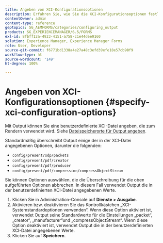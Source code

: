 ```yaml
---
title: Angeben von XCI-Konfigurationsoptionen
description: Erfahren Sie, wie Sie die XCI-Konfigurationsoptionen festlegen. Sie können benutzerdefinierte XCI-Dateiwerte für das adaptive Formular angeben, damit sie beim Rendern von Formularen verwendet werden können.
contentOwner: admin
content-type: reference
geptopics: SG_AEMFORMS/categories/configuring_output
products: SG_EXPERIENCEMANAGER/6.5/FORMS
exl-id: 8fbff12a-4923-4151-a758-c1e44dee9160
solution: Experience Manager, Experience Manager Forms
role: User, Developer
source-git-commit: f6771bd1338a4e27a48c3efd39efe18e57cb98f9
workflow-type: ht
source-wordcount: '149'
ht-degree: 100%

---
```


# Angeben von XCI-Konfigurationsoptionen {#specify-xci-configuration-options}

Mit Output können Sie eine benutzerdefinierte XCI-Datei angeben, die zum Rendern verwendet wird. Siehe [Dateispeicherorte für Output angeben](/help/forms/using/admin-help/specify-file-locations-output.md#specify-file-locations-for-output).

Standardmäßig überschreibt Output einige der in der XCI-Datei angegebenen Optionen, darunter die folgenden:

* `config/present/xdp/packets`
* `config/present/pdf/creator`
* `config/present/pdf/producer`
* `config/present/pdf/compression/compressObjectStream`

Sie können Optionen auswählen, die die Überschreibung für die oben aufgeführten Optionen abbrechen. In diesem Fall verwendet Output die in der benutzerdefinierten XCI-Datei angegebenen Werte.

1. Klicken Sie in Administration-Console auf **Dienste > Ausgabe**.
1. Aktivieren bzw. deaktivieren Sie das Kontrollkästchen „XCI-Systemstandardoptionen verwenden“. Wenn diese Option aktiviert ist, verwendet Output seine Standardwerte für die Einstellungen „packet“, „creator“, „manufacturer“und „compressObjectStream“. Wenn diese Option deaktiviert ist, verwendet Output die in der benutzerdefinierten XCI-Datei angegebenen Werte.
1. Klicken Sie auf **Speichern**.
